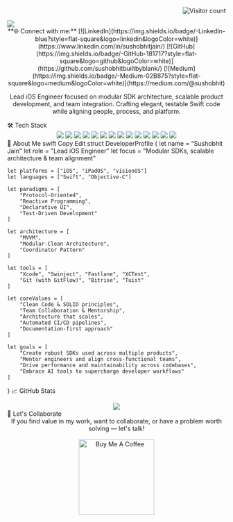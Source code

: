 <p align="right"> <img src="https://visitor-badge.laobi.icu/badge?page_id=sushobhitjain.sushobhitjain&title=Visitors" alt="Visitor count" /> </p> <img src="https://github.com/sushobhitjain/sushobhitjain/blob/main/img/header.png" /> <div align="center">
**🌐 Connect with me:**
  [![LinkedIn](https://img.shields.io/badge/-LinkedIn-blue?style=flat-square&logo=linkedin&logoColor=white)](https://www.linkedin.com/in/sushobhitjain/)
  [![GitHub](https://img.shields.io/badge/-GitHub-181717?style=flat-square&logo=github&logoColor=white)](https://github.com/sushobhitbuiltbyblank/)
  [![Medium](https://img.shields.io/badge/-Medium-02B875?style=flat-square&logo=medium&logoColor=white)](https://medium.com/@sushobhit)

Lead iOS Engineer focused on modular SDK architecture, scalable product development, and team integration.
Crafting elegant, testable Swift code while aligning people, process, and platform.

</div>
🛠 Tech Stack
<div align="center"> <!-- Languages & Frameworks --> <img src="https://img.shields.io/badge/Swift-FA7343?style=for-the-badge&logo=swift&logoColor=white"> <img src="https://img.shields.io/badge/UIKit-000000?style=for-the-badge&logo=apple&logoColor=white"> <img src="https://img.shields.io/badge/SwiftUI-007AFF?style=for-the-badge&logo=swift&logoColor=white"> <img src="https://img.shields.io/badge/Combine-FA7343?style=for-the-badge&logo=swift&logoColor=white"> <!-- Architecture & DI --> <img src="https://img.shields.io/badge/MVVM-Clean-lightgrey?style=for-the-badge"> <img src="https://img.shields.io/badge/Swinject-DI-informational?style=for-the-badge"> <!-- Async + Testing --> <img src="https://img.shields.io/badge/Async/Await-1C1C1E?style=for-the-badge&logo=swift&logoColor=34C759"> <img src="https://img.shields.io/badge/XCTest-34C759?style=for-the-badge&logo=swift&logoColor=white"> <!-- APIs + Networking --> <img src="https://img.shields.io/badge/URLSession-0D96F6?style=for-the-badge&logo=apple&logoColor=white"> <img src="https://img.shields.io/badge/REST/JSON-000000?style=for-the-badge"> <!-- DevOps & Tooling --> <img src="https://img.shields.io/badge/Xcode-0D96F6?style=for-the-badge&logo=xcode&logoColor=white"> <img src="https://img.shields.io/badge/Fastlane-00C7B7?style=for-the-badge&logo=fastlane&logoColor=white"> <img src="https://img.shields.io/badge/Git-F05032?style=for-the-badge&logo=git&logoColor=white"> <img src="https://img.shields.io/badge/GitHub-181717?style=for-the-badge&logo=github&logoColor=white"> </div>
🧠 About Me
swift
Copy
Edit
struct DeveloperProfile {
    let name = "Sushobhit Jain"
    let role = "Lead iOS Engineer"
    let focus = "Modular SDKs, scalable architecture & team alignment"

    let platforms = ["iOS", "iPadOS", "visionOS"]
    let languages = ["Swift", "Objective-C"]

    let paradigms = [
        "Protocol-Oriented",
        "Reactive Programming",
        "Declarative UI",
        "Test-Driven Development"
    ]

    let architecture = [
        "MVVM",
        "Modular-Clean Architecture",
        "Coordinator Pattern"
    ]

    let tools = [
        "Xcode", "Swinject", "Fastlane", "XCTest",
        "Git (with GitFlow)", "Bitrise", "Tuist"
    ]

    let coreValues = [
        "Clean Code & SOLID principles",
        "Team Collaboration & Mentorship",
        "Architecture that scales",
        "Automated CI/CD pipelines",
        "Documentation-first approach"
    ]

    let goals = [
        "Create robust SDKs used across multiple products",
        "Mentor engineers and align cross-functional teams",
        "Drive performance and maintainability across codebases",
        "Embrace AI tools to supercharge developer workflows"
    ]
}
📈 GitHub Stats
<div align="center"> <img src="https://github-readme-stats.vercel.app/api?username=sushobhitjain&show_icons=true&theme=tokyonight"> </div>
🤝 Let's Collaborate
<div align="center"> If you find value in my work, want to collaborate, or have a problem worth solving — let's talk!<br><br> </div> <div align="center"> <a href="https://www.buymeacoffee.com/sushobhitjain" target="_blank"> <img src="https://www.buymeacoffee.com/assets/img/custom_images/orange_img.png" alt="Buy Me A Coffee" width="174"> </a> </div>

